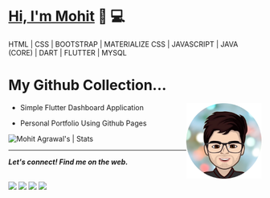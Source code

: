 # [Hi, I'm Mohit](https://mohitagrawal939.github.io) 👋 💻

HTML | CSS | BOOTSTRAP | MATERIALIZE CSS | JAVASCRIPT | JAVA (CORE) | DART | FLUTTER | MYSQL

# My Github Collection...

<img align ="right" src = "https://github.com/mohitagrawal939/mohitagrawal939.github.io/blob/master/images/circle.png" width="150" height="150"/>

* Simple Flutter Dashboard Application

* Personal Portfolio Using Github Pages

<img src="https://github-readme-stats.vercel.app/api?username=mohitagrawal939&show_icons=true&theme=gotham" alt="Mohit Agrawal's | Stats" />

<hr/>
<b><i>Let's connect! Find me on the web.</br></i></br></b>

[<img height="30" src="https://img.shields.io/badge/twitter-%231DA1F2.svg?&style=for-the-badge&logo=twitter&logoColor=white" />][twitter]
[<img height="30" src = "https://img.shields.io/badge/Hackerrank-success.svg?&style=for-the-badge&logo=Hackerrank&logoColor=white">][Hackerrank]
<a href="mailto:mohitagrawal939@gmail.com" style="text-decoration:none"><img height="30" src = "https://img.shields.io/badge/gmail-c14438?&style=for-the-badge&logo=gmail&logoColor=white"></a>
[<img height="30" src="https://img.shields.io/badge/linkedin-blue.svg?&style=for-the-badge&logo=linkedin&logoColor=white" />][LinkedIn]

[twitter]: https://twitter.com/mohitagrawal939
[hackerrank]: https://hackerrank.com/mohitagrawal939
[linkedin]: https://www.linkedin.com/in/mohitagrawal939
